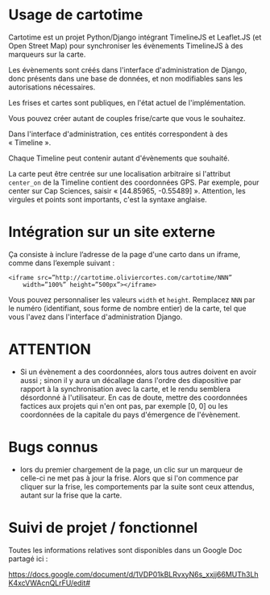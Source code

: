 
# Usage de cartotime

Cartotime est un projet Python/Django intégrant TimelineJS et Leaflet.JS (et Open Street Map) pour synchroniser les évènements TimelineJS à des marqueurs sur la carte.

Les évènements sont créés dans l'interface d'administration de Django, donc présents dans une base de données, et non modifiables sans les autorisations nécessaires.

Les frises et cartes sont publiques, en l'état actuel de l'implémentation.

Vous pouvez créer autant de couples frise/carte que vous le souhaitez.

Dans l'interface d'administration, ces entités correspondent à des « Timeline ».

Chaque Timeline peut contenir autant d'évènements que souhaité.

La carte peut être centrée sur une localisation arbitraire si l'attribut `center_on` de la Timeline contient des coordonnées GPS. Par exemple, pour center sur Cap Sciences, saisir « [44.85965, -0.55489] ». Attention, les virgules et points sont importants, c'est la syntaxe anglaise.



# Intégration sur un site externe

Ça consiste à inclure l’adresse de la page d'une carto dans un iframe, comme dans l’exemple suivant :

    <iframe src=”http://cartotime.oliviercortes.com/cartotime/NNN”
    	width=”100%” height=”500px”></iframe>

Vous pouvez personnaliser les valeurs `width` et `height`. Remplacez `NNN` par le numéro (identifiant, sous forme de nombre entier) de la carte, tel que vous l'avez dans l'interface d'administration Django.



# ATTENTION

- Si un évènement a des coordonnées, alors tous autres doivent en avoir aussi ; sinon il y aura un décallage dans l'ordre des diapositive par rapport à la synchronisation avec la carte, et le rendu semblera désordonné à l'utilisateur. En cas de doute, mettre des coordonnées factices aux projets qui n'en ont pas, par exemple [0, 0] ou les coordonnées de la capitale du pays d'émergence de l'évènement.



# Bugs connus

- lors du premier chargement de la page, un clic sur un marqueur de celle-ci ne met pas à jour la frise. Alors que si l'on commence par cliquer sur la frise, les comportements par la suite sont ceux attendus, autant sur la frise que la carte.


# Suivi de projet / fonctionnel

Toutes les informations relatives sont disponibles dans un Google Doc partagé ici :

https://docs.google.com/document/d/1VDP01kBLRvxyN6s_xxjj66MUTh3LhK4xcVWAcnQLrFU/edit#
